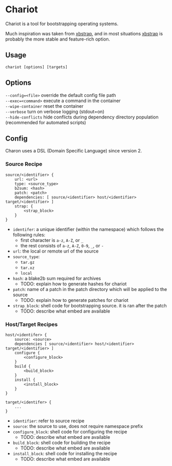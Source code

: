 # Chariot
Chariot is a tool for bootstrapping operating systems.  
  
Much inspiration was taken from [xbstrap](https://github.com/managarm/xbstrap), and in most situations [xbstrap](https://github.com/managarm/xbstrap) is probably the more stable and feature-rich option.

## Usage
`chariot [options] [targets]`

## Options
`--config=<file>` override the default config file path  
`--exec=<command>` execute a command in the container  
`--wipe-container` reset the container  
`--verbose` turn on verbose logging (stdout=on)  
`--hide-conflicts` hide conflicts during dependency directory population (recommended for automated scripts)  

## Config
Charon uses a DSL (Domain Specific Language) since version 2.


### Source Recipe
```
source/<identifier> {
    url: <url>
    type: <source_type>
    b2sum: <hash>
    patch: <patch>
    dependencies: [ source/<identifier> host/<identifier> target/<identifier> ]
    strap: {
        <strap_block>
    }
}
```

- `identifer`: a unique identifier (within the namespace) which follows the following rules:
    - first character is `a-z`, `A-Z`, or `_`
    - the rest consists of `a-z`, `A-Z`, `0-9`, `_`, or `-`
- `url`: the local or remote url of the source
- `source_type`:
    - `tar.gz`
    - `tar.xz`
    - `local`
- `hash`: a blake2b sum required for archives
    - TODO: explain how to generate hashes for chariot
- `patch`: name of a patch in the patch directory which will be applied to the source
    - TODO: explain how to generate patches for chariot
- `strap_block`: shell code for bootstrapping source. it is ran after the patch
    - TODO: describe what embed are available

### Host/Target Recipes
```
host/<identifer> {
    source: <source>
    dependencies [ source/<identifier> host/<identifier> target/<identifier> ]
    configure {
        <configure_block>
    }
    build {
        <build_block>
    }
    install {
        <install_block>
    }
}

target/<identifer> {
    ...
}
```
- `identifier`: refer to source recipe
- `source`: the source to use, does not require namespace prefix
- `configure_block`: shell code for configuring the recipe
    - TODO: describe what embed are available
- `build_block`: shell code for building the recipe
    - TODO: describe what embed are available
- `install_block`: shell code for installing the recipe
    - TODO: describe what embed are available